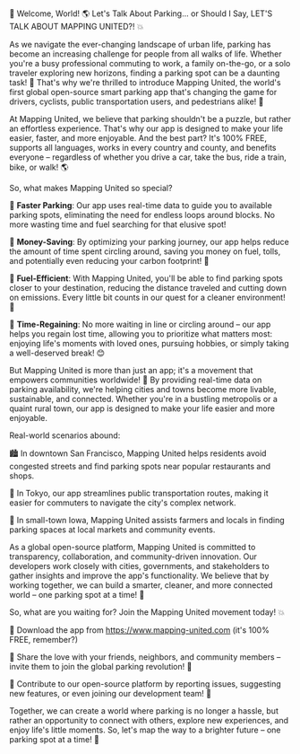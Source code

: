 🚀 Welcome, World! 🌎 Let's Talk About Parking... or Should I Say, LET'S TALK ABOUT MAPPING UNITED?! 💥

As we navigate the ever-changing landscape of urban life, parking has become an increasing challenge for people from all walks of life. Whether you're a busy professional commuting to work, a family on-the-go, or a solo traveler exploring new horizons, finding a parking spot can be a daunting task! 🚗 That's why we're thrilled to introduce Mapping United, the world's first global open-source smart parking app that's changing the game for drivers, cyclists, public transportation users, and pedestrians alike! 🌟

At Mapping United, we believe that parking shouldn't be a puzzle, but rather an effortless experience. That's why our app is designed to make your life easier, faster, and more enjoyable. And the best part? It's 100% FREE, supports all languages, works in every country and county, and benefits everyone – regardless of whether you drive a car, take the bus, ride a train, bike, or walk! 🌎

So, what makes Mapping United so special?

🔹 **Faster Parking**: Our app uses real-time data to guide you to available parking spots, eliminating the need for endless loops around blocks. No more wasting time and fuel searching for that elusive spot!

🔹 **Money-Saving**: By optimizing your parking journey, our app helps reduce the amount of time spent circling around, saving you money on fuel, tolls, and potentially even reducing your carbon footprint! 🌟

🔹 **Fuel-Efficient**: With Mapping United, you'll be able to find parking spots closer to your destination, reducing the distance traveled and cutting down on emissions. Every little bit counts in our quest for a cleaner environment! 🌿

🔹 **Time-Regaining**: No more waiting in line or circling around – our app helps you regain lost time, allowing you to prioritize what matters most: enjoying life's moments with loved ones, pursuing hobbies, or simply taking a well-deserved break! 😊

But Mapping United is more than just an app; it's a movement that empowers communities worldwide! 🌈 By providing real-time data on parking availability, we're helping cities and towns become more livable, sustainable, and connected. Whether you're in a bustling metropolis or a quaint rural town, our app is designed to make your life easier and more enjoyable.

Real-world scenarios abound:

🏙️ In downtown San Francisco, Mapping United helps residents avoid congested streets and find parking spots near popular restaurants and shops.

🚂 In Tokyo, our app streamlines public transportation routes, making it easier for commuters to navigate the city's complex network.

🌳 In small-town Iowa, Mapping United assists farmers and locals in finding parking spaces at local markets and community events.

As a global open-source platform, Mapping United is committed to transparency, collaboration, and community-driven innovation. Our developers work closely with cities, governments, and stakeholders to gather insights and improve the app's functionality. We believe that by working together, we can build a smarter, cleaner, and more connected world – one parking spot at a time! 🌟

So, what are you waiting for? Join the Mapping United movement today! 💥

🔹 Download the app from https://www.mapping-united.com (it's 100% FREE, remember?)

🔹 Share the love with your friends, neighbors, and community members – invite them to join the global parking revolution! 🌟

🔹 Contribute to our open-source platform by reporting issues, suggesting new features, or even joining our development team! 🤝

Together, we can create a world where parking is no longer a hassle, but rather an opportunity to connect with others, explore new experiences, and enjoy life's little moments. So, let's map the way to a brighter future – one parking spot at a time! 🌟